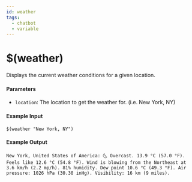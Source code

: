 ```yaml
---
id: weather
tags:
  - chatbot
  - variable
---
```


# $(weather)

Displays the current weather conditions for a given location.

#### Parameters

- `location`: The location to get the weather for. (i.e. New York, NY)

#### Example Input

`$(weather "New York, NY")`

#### Example Output

```
New York, United States of America: 🌜 Overcast. 13.9 °C (57.0 °F). Feels like 12.6 °C (54.8 °F). Wind is blowing from the Northeast at 3.6 km/h (2.2 mp/h). 81% humidity. Dew point 10.6 °C (49.3 °F). Air pressure: 1026 hPa (30.30 inHg). Visibility: 16 km (9 miles).
```
